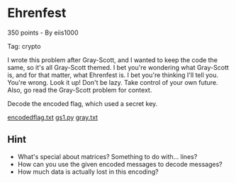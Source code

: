 # Ehrenfest
350 points - By eiis1000

Tag: crypto

I wrote this problem after Gray-Scott, and I wanted to keep the code the same, so it's all Gray-Scott themed. I bet you're wondering what Gray-Scott is, and for that matter, what Ehrenfest is. I bet you're thinking I'll tell you. You're wrong. Look it up! Don't be lazy. Take control of your own future. Also, go read the Gray-Scott problem for context.

Decode the encoded flag, which used a secret key.

[encodedflag.txt](encodedflag.txt)
[gs1.py](gs1.py)
[gray.txt](gray.txt)

## Hint
- What's special about matrices? Something to do with... lines?
- How can you use the given encoded messages to decode messages?
- How much data is actually lost in this encoding?

##